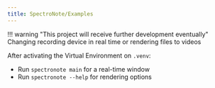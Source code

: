 ```yaml
---
title: SpectroNote/Examples
---
```


!!! warning "This project will receive further development eventually"
    Changing recording device in real time or rendering files to videos

After activating the Virtual Environment on `.venv`:

- Run `spectronote main` for a real-time window
- Run `spectronote --help` for rendering options

